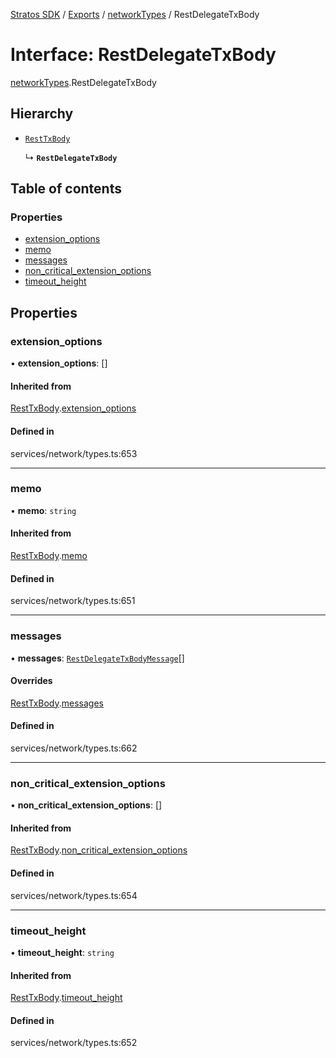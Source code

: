 [Stratos SDK](../README.md) / [Exports](../modules.md) / [networkTypes](../modules/networkTypes.md) / RestDelegateTxBody

# Interface: RestDelegateTxBody

[networkTypes](../modules/networkTypes.md).RestDelegateTxBody

## Hierarchy

- [`RestTxBody`](networkTypes.RestTxBody.md)

  ↳ **`RestDelegateTxBody`**

## Table of contents

### Properties

- [extension\_options](networkTypes.RestDelegateTxBody.md#extension_options)
- [memo](networkTypes.RestDelegateTxBody.md#memo)
- [messages](networkTypes.RestDelegateTxBody.md#messages)
- [non\_critical\_extension\_options](networkTypes.RestDelegateTxBody.md#non_critical_extension_options)
- [timeout\_height](networkTypes.RestDelegateTxBody.md#timeout_height)

## Properties

### extension\_options

• **extension\_options**: []

#### Inherited from

[RestTxBody](networkTypes.RestTxBody.md).[extension_options](networkTypes.RestTxBody.md#extension_options)

#### Defined in

services/network/types.ts:653

___

### memo

• **memo**: `string`

#### Inherited from

[RestTxBody](networkTypes.RestTxBody.md).[memo](networkTypes.RestTxBody.md#memo)

#### Defined in

services/network/types.ts:651

___

### messages

• **messages**: [`RestDelegateTxBodyMessage`](networkTypes.RestDelegateTxBodyMessage.md)[]

#### Overrides

[RestTxBody](networkTypes.RestTxBody.md).[messages](networkTypes.RestTxBody.md#messages)

#### Defined in

services/network/types.ts:662

___

### non\_critical\_extension\_options

• **non\_critical\_extension\_options**: []

#### Inherited from

[RestTxBody](networkTypes.RestTxBody.md).[non_critical_extension_options](networkTypes.RestTxBody.md#non_critical_extension_options)

#### Defined in

services/network/types.ts:654

___

### timeout\_height

• **timeout\_height**: `string`

#### Inherited from

[RestTxBody](networkTypes.RestTxBody.md).[timeout_height](networkTypes.RestTxBody.md#timeout_height)

#### Defined in

services/network/types.ts:652

